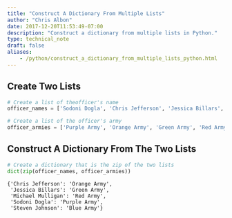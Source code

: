```yaml
---
title: "Construct A Dictionary From Multiple Lists"
author: "Chris Albon"
date: 2017-12-20T11:53:49-07:00
description: "Construct a dictionary from multiple lists in Python."
type: technical_note
draft: false
aliases:
    - /python/construct_a_dictionary_from_multiple_lists_python.html
---
```

## Create Two Lists


```python
# Create a list of theofficer's name
officer_names = ['Sodoni Dogla', 'Chris Jefferson', 'Jessica Billars', 'Michael Mulligan', 'Steven Johnson']

# Create a list of the officer's army
officer_armies = ['Purple Army', 'Orange Army', 'Green Army', 'Red Army', 'Blue Army']
```

## Construct A Dictionary From The Two Lists


```python
# Create a dictionary that is the zip of the two lists
dict(zip(officer_names, officer_armies))
```




    {'Chris Jefferson': 'Orange Army',
     'Jessica Billars': 'Green Army',
     'Michael Mulligan': 'Red Army',
     'Sodoni Dogla': 'Purple Army',
     'Steven Johnson': 'Blue Army'}


